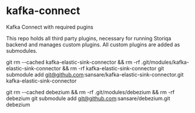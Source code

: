 # kafka-connect
Kafka Connect with required pugins

This repo holds all third party plugins, necessary for running Storiqa backend and manages custom plugins.
All custom plugins are added as submodules.




git rm --cached kafka-elastic-sink-connector && rm -rf .git/modules/kafka-elastic-sink-connector && rm -rf kafka-elastic-sink-connector
git submodule add git@github.com:sansare/kafka-elastic-sink-connector.git kafka-elastic-sink-connector

git rm --cached debezium && rm -rf .git/modules/debezium && rm -rf debezium
git submodule add git@github.com:sansare/debezium.git debezium
